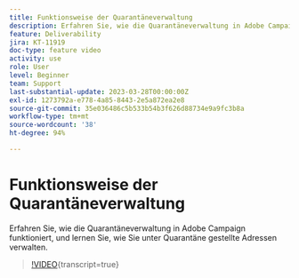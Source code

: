 ```yaml
---
title: Funktionsweise der Quarantäneverwaltung
description: Erfahren Sie, wie die Quarantäneverwaltung in Adobe Campaign funktioniert, und lernen Sie, wie Sie unter Quarantäne gestellte Adressen verwalten.
feature: Deliverability
jira: KT-11919
doc-type: feature video
activity: use
role: User
level: Beginner
team: Support
last-substantial-update: 2023-03-28T00:00:00Z
exl-id: 1273792a-e778-4a85-8443-2e5a872ea2e8
source-git-commit: 35e036486c5b533b54b3f626d88734e9a9fc3b8a
workflow-type: tm+mt
source-wordcount: '38'
ht-degree: 94%

---
```


# Funktionsweise der Quarantäneverwaltung

Erfahren Sie, wie die Quarantäneverwaltung in Adobe Campaign funktioniert, und lernen Sie, wie Sie unter Quarantäne gestellte Adressen verwalten.

>[!VIDEO](https://video.tv.adobe.com/v/3415818?quality=12&learn=on){transcript=true}
